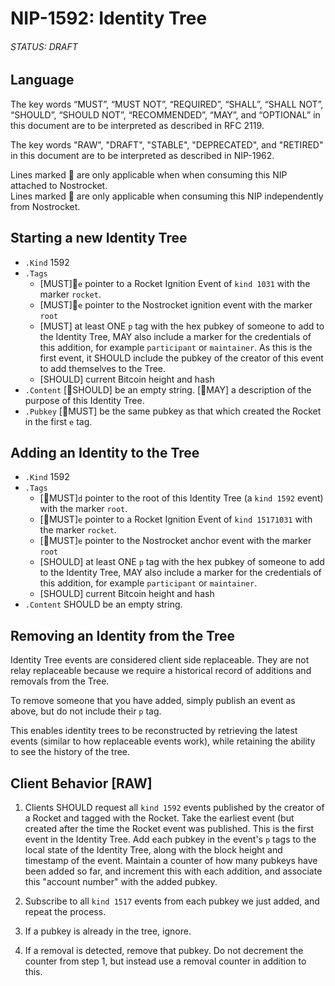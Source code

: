 # NIP-1592: Identity Tree
###### STATUS: DRAFT

## Language

The key words “MUST”, “MUST NOT”, “REQUIRED”, “SHALL”, “SHALL NOT”, “SHOULD”, “SHOULD NOT”, “RECOMMENDED”, “MAY”, and “OPTIONAL” in this document are to be interpreted as described in RFC 2119.

The key words "RAW", "DRAFT", "STABLE", "DEPRECATED", and "RETIRED" in this document are to be interpreted as described in NIP-1962.

Lines marked 🚀 are only applicable when when consuming this NIP attached to Nostrocket.  
Lines marked 🍌 are only applicable when consuming this NIP independently from Nostrocket.

## Starting a new Identity Tree

* `.Kind` 1592
* `.Tags`
	* [MUST]🚀`e` pointer to a Rocket Ignition Event of `kind 1031` with the marker `rocket`.
	* [MUST]🚀`e` pointer to the Nostrocket ignition event with the marker `root`
	* [MUST] at least ONE `p` tag with the hex pubkey of someone to add to the Identity Tree,  MAY also include a marker for the credentials of this addition, for example `participant` or `maintainer`. As this is the first event, it SHOULD include the pubkey of the creator of this event to add themselves to the Tree.
	* [SHOULD] current Bitcoin height and hash
* `.Content` [🚀SHOULD] be an empty string. [🍌MAY] a description of the purpose of this Identity Tree.
* `.Pubkey` [🚀MUST] be the same pubkey as that which created the Rocket in the first `e` tag.

## Adding an Identity to the Tree
* `.Kind` 1592
* `.Tags`
	* [🍌MUST]`d` pointer to the root of this Identity Tree (a `kind 1592` event) with the marker `root`.
	* [🚀MUST]`e` pointer to a Rocket Ignition Event of `kind 15171031` with the marker `rocket`.
	* [🚀MUST]`e` pointer to the Nostrocket anchor event with the marker `root`
	* [SHOULD] at least ONE `p` tag with the hex pubkey of someone to add to the Identity Tree,  MAY also include a marker for the credentials of this addition, for example `participant` or `maintainer`.
	* [SHOULD] current Bitcoin height and hash
* `.Content` SHOULD be an empty string.

## Removing an Identity from the Tree

Identity Tree events are considered client side replaceable. They are not relay replaceable because we require a historical record of additions and removals from the Tree.

To remove someone that you have added, simply publish an event as above, but do not include their `p` tag.

This enables identity trees to be reconstructed by retrieving the latest events (similar to how replaceable events work), while retaining the ability to see the history of the tree.

## Client Behavior [RAW]
1. Clients SHOULD request all `kind 1592` events published by the creator of a Rocket and tagged with the Rocket. Take the earliest event (but created after the time the Rocket event was published. This is the first event in the Identity Tree. Add each pubkey in the event's `p` tags to the local state of the Identity Tree, along with the block height and timestamp of the event. Maintain a counter of how many pubkeys have been added so far, and increment this with each addition, and associate this "account number" with the added pubkey.

2. Subscribe to all `kind 1517` events from each pubkey we just added, and repeat the process.

3. If a pubkey is already in the tree, ignore.

4. If a removal is detected, remove that pubkey. Do not decrement the counter from step 1, but instead use a removal counter in addition to this.